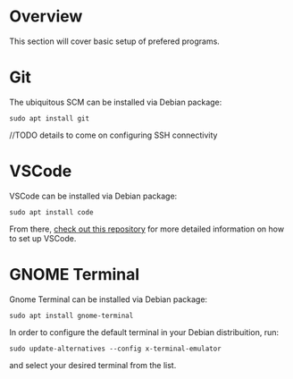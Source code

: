Overview
===
This section will cover basic setup of prefered programs.

Git
===
The ubiquitous SCM can be installed via Debian package:
```
sudo apt install git
```
//TODO details to come on configuring SSH connectivity

VSCode
===
VSCode can be installed via Debian package:
```
sudo apt install code
```
From there, [check out this repository](https://github.com/thegreatgramblinham/vscode-config) for more detailed information on how to set up VSCode.

GNOME Terminal
===
Gnome Terminal can be installed via Debian package:
```
sudo apt install gnome-terminal
```
In order to configure the default terminal in your Debian distribuition, run:
```
sudo update-alternatives --config x-terminal-emulator
```
and select your desired terminal from the list.

